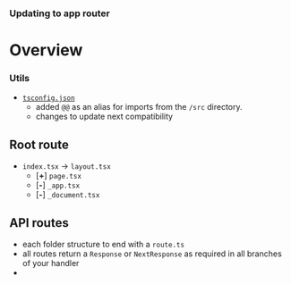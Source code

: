 ### Updating to app router

# Overview

### Utils

- [`tsconfig.json`](/tsconfig.json)
    - added `@@` as an alias for imports from the `/src` directory.
    - changes to update next compatibility

## Root route

- `index.tsx` -> `layout.tsx`
    - [**+**] `page.tsx`
    - [**-**] `_app.tsx`
    - [**-**] `_document.tsx`

## API routes

- each folder structure to end with a `route.ts`
- all routes return a `Response` or `NextResponse` as required in all branches of your handler
- 